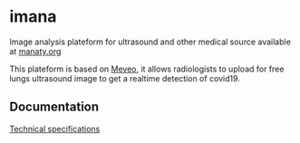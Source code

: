 # imana
Image analysis plateform for ultrasound and other medical source available at [manaty.org](https://www.manaty.org)

This plateform is based on [Meveo](https://meveo.org), it allows radiologists to upload for free lungs 
ultrasound image to get a realtime detection of covid19.

Documentation
-------------

[Technical specifications](https://github.com/manaty/imana/tree/master/docs/specs)

